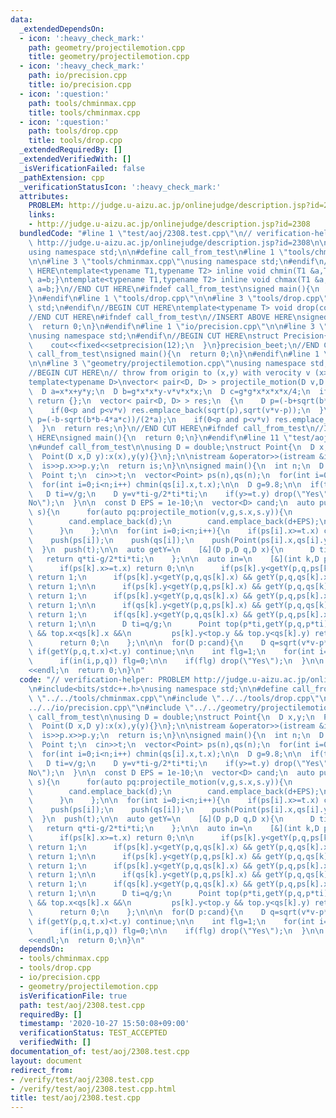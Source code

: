 ```yaml
---
data:
  _extendedDependsOn:
  - icon: ':heavy_check_mark:'
    path: geometry/projectilemotion.cpp
    title: geometry/projectilemotion.cpp
  - icon: ':heavy_check_mark:'
    path: io/precision.cpp
    title: io/precision.cpp
  - icon: ':question:'
    path: tools/chminmax.cpp
    title: tools/chminmax.cpp
  - icon: ':question:'
    path: tools/drop.cpp
    title: tools/drop.cpp
  _extendedRequiredBy: []
  _extendedVerifiedWith: []
  _isVerificationFailed: false
  _pathExtension: cpp
  _verificationStatusIcon: ':heavy_check_mark:'
  attributes:
    PROBLEM: http://judge.u-aizu.ac.jp/onlinejudge/description.jsp?id=2308
    links:
    - http://judge.u-aizu.ac.jp/onlinejudge/description.jsp?id=2308
  bundledCode: "#line 1 \"test/aoj/2308.test.cpp\"\n// verification-helper: PROBLEM\
    \ http://judge.u-aizu.ac.jp/onlinejudge/description.jsp?id=2308\n\n#include<bits/stdc++.h>\n\
    using namespace std;\n\n#define call_from_test\n#line 1 \"tools/chminmax.cpp\"\
    \n\n#line 3 \"tools/chminmax.cpp\"\nusing namespace std;\n#endif\n//BEGIN CUT\
    \ HERE\ntemplate<typename T1,typename T2> inline void chmin(T1 &a,T2 b){if(a>b)\
    \ a=b;}\ntemplate<typename T1,typename T2> inline void chmax(T1 &a,T2 b){if(a<b)\
    \ a=b;}\n//END CUT HERE\n#ifndef call_from_test\nsigned main(){\n  return 0;\n\
    }\n#endif\n#line 1 \"tools/drop.cpp\"\n\n#line 3 \"tools/drop.cpp\"\nusing namespace\
    \ std;\n#endif\n//BEGIN CUT HERE\ntemplate<typename T> void drop(const T &x){cout<<x<<endl;exit(0);}\n\
    //END CUT HERE\n#ifndef call_from_test\n//INSERT ABOVE HERE\nsigned main(){\n\
    \  return 0;\n}\n#endif\n#line 1 \"io/precision.cpp\"\n\n#line 3 \"io/precision.cpp\"\
    \nusing namespace std;\n#endif\n//BEGIN CUT HERE\nstruct Precision{\n  Precision(){\n\
    \    cout<<fixed<<setprecision(12);\n  }\n}precision_beet;\n//END CUT HERE\n#ifndef\
    \ call_from_test\nsigned main(){\n  return 0;\n}\n#endif\n#line 1 \"geometry/projectilemotion.cpp\"\
    \n\n#line 3 \"geometry/projectilemotion.cpp\"\nusing namespace std;\n#endif\n\
    //BEGIN CUT HERE\n// throw from origin to (x,y) with verocity v (x>0)\n// g: gravity\n\
    template<typename D>\nvector< pair<D, D> > projectile_motion(D v,D g,D x,D y){\n\
    \  D a=x*x+y*y;\n  D b=g*x*x*y-v*v*x*x;\n  D c=g*g*x*x*x*x/4;\n  if(b*b<4*a*c)\
    \ return {};\n  vector< pair<D, D> > res;\n  {\n    D p=(-b+sqrt(b*b-4*a*c))/(2*a);\n\
    \    if(0<p and p<v*v) res.emplace_back(sqrt(p),sqrt(v*v-p));\n  }\n  {\n    D\
    \ p=(-b-sqrt(b*b-4*a*c))/(2*a);\n    if(0<p and p<v*v) res.emplace_back(sqrt(p),sqrt(v*v-p));\n\
    \  }\n  return res;\n}\n//END CUT HERE\n#ifndef call_from_test\n//INSERT ABOVE\
    \ HERE\nsigned main(){\n  return 0;\n}\n#endif\n#line 11 \"test/aoj/2308.test.cpp\"\
    \n#undef call_from_test\n\nusing D = double;\nstruct Point{\n  D x,y;\n  Point(){}\n\
    \  Point(D x,D y):x(x),y(y){}\n};\n\nistream &operator>>(istream &is,Point &p){\n\
    \  is>>p.x>>p.y;\n  return is;\n}\n\nsigned main(){\n  int n;\n  D v;\n  cin>>n>>v;\n\
    \  Point t;\n  cin>>t;\n  vector<Point> ps(n),qs(n);\n  for(int i=0;i<n;i++) cin>>ps[i]>>qs[i];\n\
    \  for(int i=0;i<n;i++) chmin(qs[i].x,t.x);\n\n  D g=9.8;\n\n  if(t.x==0){\n \
    \   D ti=v/g;\n    D y=v*ti-g/2*ti*ti;\n    if(y>=t.y) drop(\"Yes\");\n    drop(\"\
    No\");\n  }\n\n  const D EPS = 1e-10;\n  vector<D> cand;\n  auto push=\n    [&](Point\
    \ s){\n      for(auto pq:projectile_motion(v,g,s.x,s.y)){\n        D d=pq.first;\n\
    \        cand.emplace_back(d);\n        cand.emplace_back(d+EPS);\n        cand.emplace_back(d-EPS);\n\
    \      }\n    };\n\n  for(int i=0;i<n;i++){\n    if(ps[i].x>=t.x) continue;\n\
    \    push(ps[i]);\n    push(qs[i]);\n    push(Point(ps[i].x,qs[i].y));\n    push(Point(qs[i].x,ps[i].y));\n\
    \  }\n  push(t);\n\n  auto getY=\n    [&](D p,D q,D x){\n      D ti=x/p;\n   \
    \   return q*ti-g/2*ti*ti;\n    };\n\n  auto in=\n    [&](int k,D p,D q)->int{\n\
    \      if(ps[k].x>=t.x) return 0;\n\n      if(ps[k].y<getY(p,q,ps[k].x) && getY(p,q,ps[k].x)<qs[k].y)\
    \ return 1;\n      if(ps[k].y<getY(p,q,qs[k].x) && getY(p,q,qs[k].x)<qs[k].y)\
    \ return 1;\n\n      if(ps[k].y<getY(p,q,ps[k].x) && getY(p,q,qs[k].x)<ps[k].y)\
    \ return 1;\n      if(ps[k].y<getY(p,q,qs[k].x) && getY(p,q,ps[k].x)<ps[k].y)\
    \ return 1;\n\n      if(qs[k].y<getY(p,q,ps[k].x) && getY(p,q,qs[k].x)<qs[k].y)\
    \ return 1;\n      if(qs[k].y<getY(p,q,qs[k].x) && getY(p,q,ps[k].x)<qs[k].y)\
    \ return 1;\n\n      D ti=q/g;\n      Point top(p*ti,getY(p,q,p*ti));\n      if(ps[k].x<top.x\
    \ && top.x<qs[k].x &&\n         ps[k].y<top.y && top.y<qs[k].y) return 1;\n\n\
    \      return 0;\n    };\n\n\n  for(D p:cand){\n    D q=sqrt(v*v-p*p);\n\n   \
    \ if(getY(p,q,t.x)<t.y) continue;\n\n    int flg=1;\n    for(int i=0;i<n;i++)\n\
    \      if(in(i,p,q)) flg=0;\n\n    if(flg) drop(\"Yes\");\n  }\n\n  cout<<\"No\"\
    <<endl;\n  return 0;\n}\n"
  code: "// verification-helper: PROBLEM http://judge.u-aizu.ac.jp/onlinejudge/description.jsp?id=2308\n\
    \n#include<bits/stdc++.h>\nusing namespace std;\n\n#define call_from_test\n#include\
    \ \"../../tools/chminmax.cpp\"\n#include \"../../tools/drop.cpp\"\n#include \"\
    ../../io/precision.cpp\"\n#include \"../../geometry/projectilemotion.cpp\"\n#undef\
    \ call_from_test\n\nusing D = double;\nstruct Point{\n  D x,y;\n  Point(){}\n\
    \  Point(D x,D y):x(x),y(y){}\n};\n\nistream &operator>>(istream &is,Point &p){\n\
    \  is>>p.x>>p.y;\n  return is;\n}\n\nsigned main(){\n  int n;\n  D v;\n  cin>>n>>v;\n\
    \  Point t;\n  cin>>t;\n  vector<Point> ps(n),qs(n);\n  for(int i=0;i<n;i++) cin>>ps[i]>>qs[i];\n\
    \  for(int i=0;i<n;i++) chmin(qs[i].x,t.x);\n\n  D g=9.8;\n\n  if(t.x==0){\n \
    \   D ti=v/g;\n    D y=v*ti-g/2*ti*ti;\n    if(y>=t.y) drop(\"Yes\");\n    drop(\"\
    No\");\n  }\n\n  const D EPS = 1e-10;\n  vector<D> cand;\n  auto push=\n    [&](Point\
    \ s){\n      for(auto pq:projectile_motion(v,g,s.x,s.y)){\n        D d=pq.first;\n\
    \        cand.emplace_back(d);\n        cand.emplace_back(d+EPS);\n        cand.emplace_back(d-EPS);\n\
    \      }\n    };\n\n  for(int i=0;i<n;i++){\n    if(ps[i].x>=t.x) continue;\n\
    \    push(ps[i]);\n    push(qs[i]);\n    push(Point(ps[i].x,qs[i].y));\n    push(Point(qs[i].x,ps[i].y));\n\
    \  }\n  push(t);\n\n  auto getY=\n    [&](D p,D q,D x){\n      D ti=x/p;\n   \
    \   return q*ti-g/2*ti*ti;\n    };\n\n  auto in=\n    [&](int k,D p,D q)->int{\n\
    \      if(ps[k].x>=t.x) return 0;\n\n      if(ps[k].y<getY(p,q,ps[k].x) && getY(p,q,ps[k].x)<qs[k].y)\
    \ return 1;\n      if(ps[k].y<getY(p,q,qs[k].x) && getY(p,q,qs[k].x)<qs[k].y)\
    \ return 1;\n\n      if(ps[k].y<getY(p,q,ps[k].x) && getY(p,q,qs[k].x)<ps[k].y)\
    \ return 1;\n      if(ps[k].y<getY(p,q,qs[k].x) && getY(p,q,ps[k].x)<ps[k].y)\
    \ return 1;\n\n      if(qs[k].y<getY(p,q,ps[k].x) && getY(p,q,qs[k].x)<qs[k].y)\
    \ return 1;\n      if(qs[k].y<getY(p,q,qs[k].x) && getY(p,q,ps[k].x)<qs[k].y)\
    \ return 1;\n\n      D ti=q/g;\n      Point top(p*ti,getY(p,q,p*ti));\n      if(ps[k].x<top.x\
    \ && top.x<qs[k].x &&\n         ps[k].y<top.y && top.y<qs[k].y) return 1;\n\n\
    \      return 0;\n    };\n\n\n  for(D p:cand){\n    D q=sqrt(v*v-p*p);\n\n   \
    \ if(getY(p,q,t.x)<t.y) continue;\n\n    int flg=1;\n    for(int i=0;i<n;i++)\n\
    \      if(in(i,p,q)) flg=0;\n\n    if(flg) drop(\"Yes\");\n  }\n\n  cout<<\"No\"\
    <<endl;\n  return 0;\n}\n"
  dependsOn:
  - tools/chminmax.cpp
  - tools/drop.cpp
  - io/precision.cpp
  - geometry/projectilemotion.cpp
  isVerificationFile: true
  path: test/aoj/2308.test.cpp
  requiredBy: []
  timestamp: '2020-10-27 15:50:08+09:00'
  verificationStatus: TEST_ACCEPTED
  verifiedWith: []
documentation_of: test/aoj/2308.test.cpp
layout: document
redirect_from:
- /verify/test/aoj/2308.test.cpp
- /verify/test/aoj/2308.test.cpp.html
title: test/aoj/2308.test.cpp
---
```

